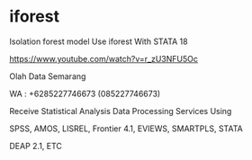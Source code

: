 # iforest
Isolation forest model Use iforest With STATA 18

https://www.youtube.com/watch?v=r_zU3NFU5Oc

Olah Data Semarang

WA : +6285227746673 (085227746673)

Receive Statistical Analysis Data Processing Services Using

SPSS, AMOS, LISREL, Frontier 4.1, EVIEWS, SMARTPLS, STATA

DEAP 2.1, ETC
